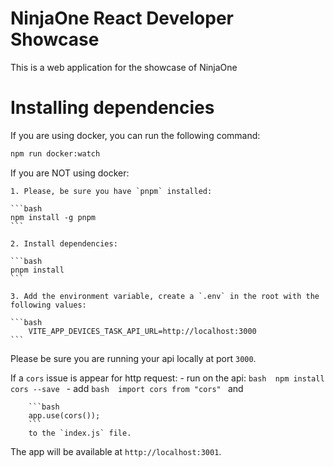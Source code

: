 # NinjaOne React Developer Showcase
This is a web application for the showcase of NinjaOne

# Installing dependencies

If you are using docker, you can run the following command:

```bash
npm run docker:watch
```

If you are NOT using docker:

    1. Please, be sure you have `pnpm` installed:

    ```bash
    npm install -g pnpm
    ```

    2. Install dependencies:

    ```bash
    pnpm install
    ```

    3. Add the environment variable, create a `.env` in the root with the following values:

    ```bash
        VITE_APP_DEVICES_TASK_API_URL=http://localhost:3000
    ```

Please be sure you are running your api locally at port `3000`.

If a `cors` issue is appear for http request:
    - run on the api:
        ```bash 
        npm install cors --save
        ``` 
    - add 
        ```bash 
        import cors from "cors"
        ``` 
        and 
    
        ```bash 
        app.use(cors());
        ``` 
        to the `index.js` file.


The app will be available at `http://localhost:3001`.